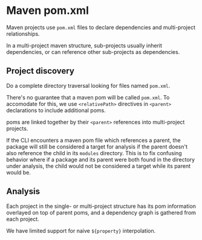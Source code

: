 # Maven pom.xml

Maven projects use `pom.xml` files to declare dependencies and multi-project relationships.

In a multi-project maven structure, sub-projects usually inherit dependencies, or can reference other sub-projects as dependencies.

## Project discovery

Do a complete directory traversal looking for files named `pom.xml`.

There's no guarantee that a maven pom will be called `pom.xml`. To accomodate for this, we use `<relativePath>` directives in `<parent>` declarations to include additional poms.

poms are linked together by their `<parent>` references into multi-project projects.

If the CLI encounters a maven pom file which references a parent, the package will still be considered a target for analysis if the parent doesn't also reference the child in its `modules` directory.
This is to fix confusing behavior where if a package and its parent were both found in the directory under analysis, the child would not be considered a target while its parent would be.

## Analysis

Each project in the single- or multi-project structure has its pom information overlayed on top of parent poms, and a dependency graph is gathered from each project.

We have limited support for naive `${property}` interpolation.
